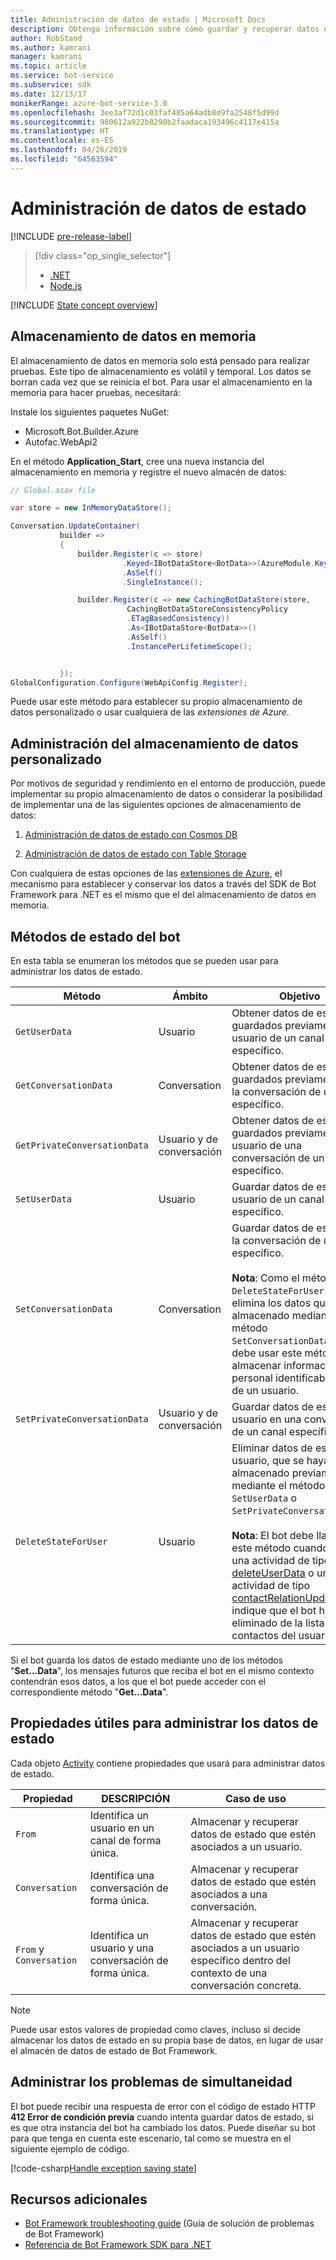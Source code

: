 ```yaml
---
title: Administración de datos de estado | Microsoft Docs
description: Obtenga información sobre cómo guardar y recuperar datos de estado con Bot Framework SDK para .NET.
author: RobStand
ms.author: kamrani
manager: kamrani
ms.topic: article
ms.service: bot-service
ms.subservice: sdk
ms.date: 12/13/17
monikerRange: azure-bot-service-3.0
ms.openlocfilehash: 3ee3af72d1c03faf485a64adb8d9fa2548f5d99d
ms.sourcegitcommit: 980612a922b8290b2faadaca193496c4117e415a
ms.translationtype: HT
ms.contentlocale: es-ES
ms.lasthandoff: 04/26/2019
ms.locfileid: "64563594"
---
```

# <a name="manage-state-data"></a>Administración de datos de estado

[!INCLUDE [pre-release-label](../includes/pre-release-label-v3.md)]

> [!div class="op_single_selector"]
> - [.NET](../dotnet/bot-builder-dotnet-state.md)
> - [Node.js](../nodejs/bot-builder-nodejs-state.md)

[!INCLUDE [State concept overview](../includes/snippet-dotnet-concept-state.md)]

## <a name="in-memory-data-storage"></a>Almacenamiento de datos en memoria

El almacenamiento de datos en memoria solo está pensado para realizar pruebas. Este tipo de almacenamiento es volátil y temporal. Los datos se borran cada vez que se reinicia el bot. Para usar el almacenamiento en la memoria para hacer pruebas, necesitará: 

Instale los siguientes paquetes NuGet: 
- Microsoft.Bot.Builder.Azure
- Autofac.WebApi2

En el método **Application_Start**, cree una nueva instancia del almacenamiento en memoria y registre el nuevo almacén de datos:

```cs
// Global.asax file

var store = new InMemoryDataStore();

Conversation.UpdateContainer(
           builder =>
           {
               builder.Register(c => store)
                         .Keyed<IBotDataStore<BotData>>(AzureModule.Key_DataStore)
                         .AsSelf()
                         .SingleInstance();

               builder.Register(c => new CachingBotDataStore(store,
                          CachingBotDataStoreConsistencyPolicy
                          .ETagBasedConsistency))
                          .As<IBotDataStore<BotData>>()
                          .AsSelf()
                          .InstancePerLifetimeScope();


           });
GlobalConfiguration.Configure(WebApiConfig.Register);

```

Puede usar este método para establecer su propio almacenamiento de datos personalizado o usar cualquiera de las *extensiones de Azure*.

## <a name="manage-custom-data-storage"></a>Administración del almacenamiento de datos personalizado

Por motivos de seguridad y rendimiento en el entorno de producción, puede implementar su propio almacenamiento de datos o considerar la posibilidad de implementar una de las siguientes opciones de almacenamiento de datos:

1. [Administración de datos de estado con Cosmos DB](bot-builder-dotnet-state-azure-cosmosdb.md)

2. [Administración de datos de estado con Table Storage](bot-builder-dotnet-state-azure-table-storage.md)

Con cualquiera de estas opciones de las [extensiones de Azure](https://www.nuget.org/packages/Microsoft.Bot.Builder.Azure/), el mecanismo para establecer y conservar los datos a través del SDK de Bot Framework para .NET es el mismo que el del almacenamiento de datos en memoria.

## <a name="bot-state-methods"></a>Métodos de estado del bot

En esta tabla se enumeran los métodos que se pueden usar para administrar los datos de estado.

| Método | Ámbito | Objetivo |                                                
|----|----|----|
| `GetUserData` | Usuario | Obtener datos de estado, guardados previamente, del usuario de un canal específico. |
| `GetConversationData` | Conversation | Obtener datos de estado, guardados previamente, de la conversación de un canal específico. |
| `GetPrivateConversationData` | Usuario y de conversación | Obtener datos de estado, guardados previamente, del usuario de una conversación de un canal específico. |
| `SetUserData` | Usuario | Guardar datos de estado del usuario de un canal específico. |
| `SetConversationData` | Conversation | Guardar datos de estado de la conversación de un canal específico. <br/><br/>**Nota**: Como el método `DeleteStateForUser` no elimina los datos que se han almacenado mediante el método `SetConversationData`, NO debe usar este método para almacenar información personal identificable (PII) de un usuario. |
| `SetPrivateConversationData` | Usuario y de conversación | Guardar datos de estado del usuario en una conversación de un canal específico. |
| `DeleteStateForUser` | Usuario | Eliminar datos de estado del usuario, que se hayan almacenado previamente mediante el método `SetUserData` o `SetPrivateConversationData`. <br/><br/>**Nota**: El bot debe llamar a este método cuando reciba una actividad de tipo [deleteUserData](bot-builder-dotnet-activities.md#deleteuserdata) o una actividad de tipo [contactRelationUpdate](bot-builder-dotnet-activities.md#contactrelationupdate) que indique que el bot ha sido eliminado de la lista de contactos del usuario. |

Si el bot guarda los datos de estado mediante uno de los métodos "**Set...Data**", los mensajes futuros que reciba el bot en el mismo contexto contendrán esos datos, a los que el bot puede acceder con el correspondiente método "**Get...Data**".

## <a name="useful-properties-for-managing-state-data"></a>Propiedades útiles para administrar los datos de estado

Cada objeto [Activity][Activity] contiene propiedades que usará para administrar datos de estado.

| Propiedad | DESCRIPCIÓN | Caso de uso |
|----|----|----|
| `From` | Identifica un usuario en un canal de forma única. | Almacenar y recuperar datos de estado que estén asociados a un usuario. |
| `Conversation` | Identifica una conversación de forma única. | Almacenar y recuperar datos de estado que estén asociados a una conversación. |
| `From` y `Conversation` | Identifica un usuario y una conversación de forma única. | Almacenar y recuperar datos de estado que estén asociados a un usuario específico dentro del contexto de una conversación concreta. |

> [!NOTE]
> Puede usar estos valores de propiedad como claves, incluso si decide almacenar los datos de estado en su propia base de datos, en lugar de usar el almacén de datos de estado de Bot Framework.

## <a name="handle-concurrency-issues"></a>Administrar los problemas de simultaneidad

El bot puede recibir una respuesta de error con el código de estado HTTP **412 Error de condición previa** cuando intenta guardar datos de estado, si es que otra instancia del bot ha cambiado los datos. Puede diseñar su bot para que tenga en cuenta este escenario, tal como se muestra en el siguiente ejemplo de código.

[!code-csharp[Handle exception saving state](../includes/code/dotnet-state.cs#handleException)]

## <a name="additional-resources"></a>Recursos adicionales

- [Bot Framework troubleshooting guide](../bot-service-troubleshoot-general-problems.md) (Guía de solución de problemas de Bot Framework)
- <a href="/dotnet/api/?view=botbuilder-3.11.0" target="_blank">Referencia de Bot Framework SDK para .NET</a>

[Activity]: https://docs.botframework.com/en-us/csharp/builder/sdkreference/dc/d2f/class_microsoft_1_1_bot_1_1_connector_1_1_activity.html
